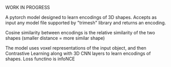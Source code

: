 WORK IN PROGRESS

A pytorch model designed to learn encodings of 3D shapes. Accepts as input any model file supported by "trimesh" library and returns an encoding.

Cosine similarity between encodings is the relative similarity of the two shapes (smaller distance = more similar shape)

The model uses voxel representations of the input object, and then Contrastive Learning along with 3D CNN layers to learn encodings of shapes.
Loss functino is infoNCE
